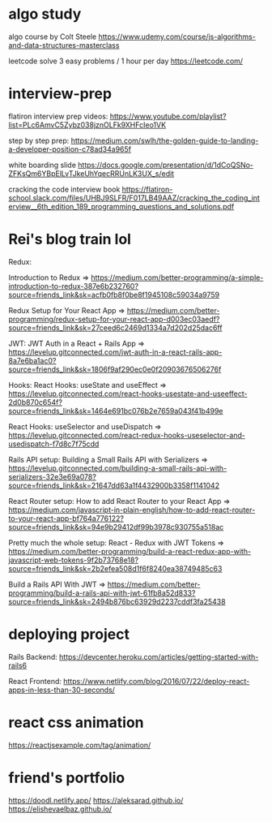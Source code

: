# algo study
algo course by Colt Steele
https://www.udemy.com/course/js-algorithms-and-data-structures-masterclass 

leetcode solve 3 easy problems / 1 hour per day 
https://leetcode.com/


# interview-prep

flatiron interview prep videos:
https://www.youtube.com/playlist?list=PLc6AmvC5Zybz038jznOLFk9XHFcIeo1VK

step by step prep:
https://medium.com/swlh/the-golden-guide-to-landing-a-developer-position-c78ad34a965f

white boarding slide
https://docs.google.com/presentation/d/1dCoQSNo-ZFKsQm6YBpElLvTJkeUhYqecRRUnLK3UX_s/edit


cracking the code interview book
https://flatiron-school.slack.com/files/UHBJ9SLFR/F017LB49AAZ/cracking_the_coding_interview__6th_edition_189_programming_questions_and_solutions.pdf


# Rei's blog train lol 

Redux:

Introduction to Redux => https://medium.com/better-programming/a-simple-introduction-to-redux-387e6b232760?source=friends_link&sk=acfb0fb8f0be8f1945108c59034a9759

Redux Setup for Your React App => https://medium.com/better-programming/redux-setup-for-your-react-app-d003ec03aedf?source=friends_link&sk=27ceed6c2469d1334a7d202d25dac6ff

JWT:
JWT Auth in a React + Rails App => https://levelup.gitconnected.com/jwt-auth-in-a-react-rails-app-8a7e6ba1ac0?source=friends_link&sk=1806f9af290ec0e0f20903676506276f

Hooks:
React Hooks: useState and useEffect => https://levelup.gitconnected.com/react-hooks-usestate-and-useeffect-2d0b870c654f?source=friends_link&sk=1464e691bc076b2e7659a043f41b499e

React Hooks: useSelector and useDispatch => https://levelup.gitconnected.com/react-redux-hooks-useselector-and-usedispatch-f7d8c7f75cdd

Rails API setup:
Building a Small Rails API with Serializers => https://levelup.gitconnected.com/building-a-small-rails-api-with-serializers-32e3e69a078?source=friends_link&sk=21647dd63a1f4432900b3358f1141042

React Router setup:
How to add React Router to your React App => https://medium.com/javascript-in-plain-english/how-to-add-react-router-to-your-react-app-bf764a776122?source=friends_link&sk=94e9b29412df99b3978c930755a518ac

Pretty much the whole setup:
React - Redux with JWT Tokens => https://medium.com/better-programming/build-a-react-redux-app-with-javascript-web-tokens-9f2b73768e18?source=friends_link&sk=2b2efea508d1f6f8240ea38749485c63

Build a Rails API With JWT => https://medium.com/better-programming/build-a-rails-api-with-jwt-61fb8a52d833?source=friends_link&sk=2494b876bc63929d2237cddf3fa25438



# deploying project
Rails Backend: https://devcenter.heroku.com/articles/getting-started-with-rails6

React Frontend: https://www.netlify.com/blog/2016/07/22/deploy-react-apps-in-less-than-30-seconds/


# react css animation 
https://reactjsexample.com/tag/animation/

# friend's portfolio
https://doodl.netlify.app/
https://aleksarad.github.io/
https://elishevaelbaz.github.io/
